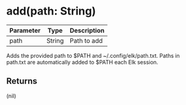 # add(path: String)

| Parameter | Type   | Description |
| --------- | ------ | ----------- |
| path      | String | Path to add |

Adds the provided path to $PATH and ~/.config/elk/path.txt.
Paths in path.txt are automatically added to $PATH each Elk session.

## Returns

(nil)
